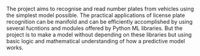 The project aims to recognise and read number plates from vehicles using the simplest model possible. The practical applications of license plate recognition can be manifold and can be efficiently accomplished by using several fucntions and modules offered by Python ML libraries. But the project is to make a model without depending on these libraries but using basic logic and mathematical understanding of how a predictive model works.
